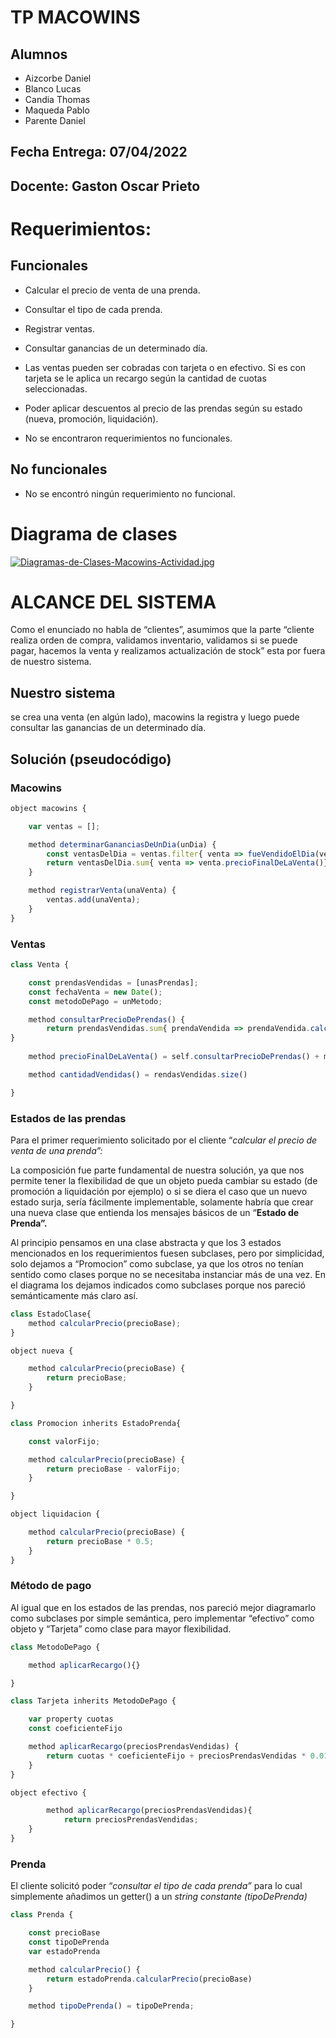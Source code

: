 # TP MACOWINS

## Alumnos

- Aizcorbe Daniel
- Blanco Lucas
- Candia Thomas
- Maqueda Pablo
- Parente Daniel

## Fecha Entrega: 07/04/2022

## **Docente**: Gaston Oscar Prieto

# Requerimientos:

## Funcionales

- Calcular el precio de venta de una prenda.
- Consultar el tipo de cada prenda.
- Registrar ventas.
- Consultar ganancias de un determinado día.
- Las ventas pueden ser cobradas con tarjeta o en efectivo. Si es con tarjeta se le aplica un recargo según la cantidad de cuotas seleccionadas.
- Poder aplicar descuentos al precio de las prendas según su estado (nueva, promoción, liquidación).

- No se encontraron requerimientos no funcionales.

## No funcionales

- No se encontró ningún requerimiento no funcional.

# Diagrama de clases

[![Diagramas-de-Clases-Macowins-Actividad.jpg](https://i.postimg.cc/MH8M66p5/Diagramas-de-Clases-Macowins-Actividad.jpg)](https://postimg.cc/DJBy5Ks4)

# ALCANCE DEL SISTEMA

Como el enunciado no habla de “clientes”, asumimos que la parte “cliente realiza orden de compra, validamos inventario, validamos si se puede pagar, hacemos la venta y realizamos actualización de stock” esta por fuera de nuestro sistema.

## Nuestro sistema

se crea una venta (en algún lado), macowins la registra y luego puede consultar las ganancias de un determinado día.

## **Solución (pseudocódigo)**

### Macowins

```jsx
object macowins {

	var ventas = [];

	method determinarGananciasDeUnDia(unDia) {
		const ventasDelDia = ventas.filter{ venta => fueVendidoElDia(venta,unDia)};
		return ventasDelDia.sum{ venta => venta.precioFinalDeLaVenta()};
	}

	method registrarVenta(unaVenta) {
		ventas.add(unaVenta);
	}
}
```

### Ventas

```jsx
class Venta {

	const prendasVendidas = [unasPrendas];
	const fechaVenta = new Date();
	const metodoDePago = unMetodo;

	method consultarPrecioDePrendas() { 
		return prendasVendidas.sum{ prendaVendida => prendaVendida.calcularPrecio()}
}
	
	method precioFinalDeLaVenta() = self.consultarPrecioDePrendas() + metodoDePago.aplicarRecargo(self.consultarPrecioDePrendas())

	method cantidadVendidas() = rendasVendidas.size()

}
```

### **Estados de las prendas**

Para el primer requerimiento solicitado por el cliente “*calcular el precio de venta de una prenda”:*

La composición fue parte fundamental de nuestra solución, ya que nos permite tener la flexibilidad de que un objeto pueda cambiar su estado (de promoción a liquidación por ejemplo) o si se diera el caso que un nuevo estado surja, sería fácilmente implementable, solamente habría que crear una nueva clase que entienda los mensajes básicos de un “**Estado de Prenda”.**

Al principio pensamos en una clase abstracta y que los 3 estados mencionados en los requerimientos fuesen subclases, pero por simplicidad, solo dejamos a “Promocion” como subclase, ya que los otros no tenían sentido como clases porque no se necesitaba instanciar más de una vez. En el diagrama los dejamos indicados como subclases porque nos pareció semánticamente más claro así.

```jsx
class EstadoClase{
	method calcularPrecio(precioBase);
}

object nueva {

	method calcularPrecio(precioBase) {
		return precioBase;
	}

}

class Promocion inherits EstadoPrenda{

	const valorFijo;

	method calcularPrecio(precioBase) {
		return precioBase - valorFijo;
	}

}

object liquidacion {

	method calcularPrecio(precioBase) {
		return precioBase * 0.5;
	}
}
```

### **Método de pago**

Al igual que en los estados de las prendas, nos pareció mejor diagramarlo como subclases por simple semántica, pero implementar “efectivo” como objeto y “Tarjeta” como clase para mayor flexibilidad.

```jsx
class MetodoDePago {

	method aplicarRecargo(){}

}

class Tarjeta inherits MetodoDePago {

	var property cuotas
	const coeficienteFijo

	method aplicarRecargo(preciosPrendasVendidas) {
		return cuotas * coeficienteFijo + preciosPrendasVendidas * 0.01
	}
}

object efectivo {

		method aplicarRecargo(preciosPrendasVendidas){ 
			return preciosPrendasVendidas;
	}
}
```

### **Prenda**

El cliente solicitó poder “*consultar el tipo de cada prenda”* para lo cual simplemente añadimos un getter() a un *string constante (tipoDePrenda)*

```jsx
class Prenda {

	const precioBase
	const tipoDePrenda
	var estadoPrenda

	method calcularPrecio() {
		return estadoPrenda.calcularPrecio(precioBase)
	}

	method tipoDePrenda() = tipoDePrenda;

}
```
